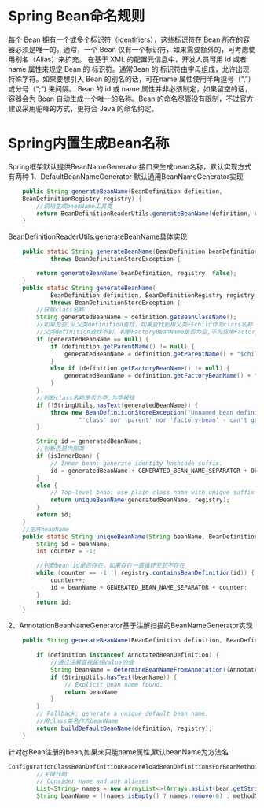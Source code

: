 # Spring Bean命名规则
每个 Bean 拥有一个或多个标识符（identifiers），这些标识符在 Bean 所在的容器必须是唯一的。通常，一个 Bean 仅有一个标识符，如果需要额外的，可考虑使用别名（Alias）来扩充。
在基于 XML 的配置元信息中，开发人员可用 id 或者 name 属性来规定 Bean 的 标识符。通常Bean 的 标识符由字母组成，允许出现特殊字符。如果要想引入 Bean 的别名的话，可在name 属性使用半角逗号（“,”）或分号（“;”) 来间隔。
Bean 的 id 或 name 属性并非必须制定，如果留空的话，容器会为 Bean 自动生成一个唯一的名称。Bean 的命名尽管没有限制，不过官方建议采用驼峰的方式，更符合 Java 的命名约定。
# Spring内置生成Bean名称
Spring框架默认提供BeanNameGenerator接口来生成bean名称，默认实现方式有两种
1、DefaultBeanNameGenerator 默认通用BeanNameGenerator实现
```java 
    public String generateBeanName(BeanDefinition definition, 
    BeanDefinitionRegistry registry) {
        //调用生成beanName工具类
		return BeanDefinitionReaderUtils.generateBeanName(definition, registry);
	}
``` 
BeanDefinitionReaderUtils.generateBeanName具体实现
``` JAVA
	public static String generateBeanName(BeanDefinition beanDefinition, BeanDefinitionRegistry registry)
			throws BeanDefinitionStoreException {

		return generateBeanName(beanDefinition, registry, false);
	}
	public static String generateBeanName(
			BeanDefinition definition, BeanDefinitionRegistry registry, boolean isInnerBean)
			throws BeanDefinitionStoreException {
        //获取class名称
		String generatedBeanName = definition.getBeanClassName();
        //如果为空,从父类definition查找，如果查找到用父类+$child作为class名称
        //父类definition查找不到，判断FactoryBeanName是否为空,不为空用FactoryBeanName+$created
		if (generatedBeanName == null) {
			if (definition.getParentName() != null) {
				generatedBeanName = definition.getParentName() + "$child";
			}
			else if (definition.getFactoryBeanName() != null) {
				generatedBeanName = definition.getFactoryBeanName() + "$created";
			}
		}
        //判断class名称是否为空,为空报错
		if (!StringUtils.hasText(generatedBeanName)) {
			throw new BeanDefinitionStoreException("Unnamed bean definition specifies neither " +
					"'class' nor 'parent' nor 'factory-bean' - can't generate bean name");
		}

		String id = generatedBeanName;
        //判断否是内部类
		if (isInnerBean) {
			// Inner bean: generate identity hashcode suffix.
			id = generatedBeanName + GENERATED_BEAN_NAME_SEPARATOR + ObjectUtils.getIdentityHexString(definition);
		}
		else {
			// Top-level bean: use plain class name with unique suffix if necessary.
			return uniqueBeanName(generatedBeanName, registry);
		}
		return id;
	}
    //生成beanName
	public static String uniqueBeanName(String beanName, BeanDefinitionRegistry registry) {
		String id = beanName;
		int counter = -1;

		//判断bean id是否存在，如果存在一直循环至到不存在
		while (counter == -1 || registry.containsBeanDefinition(id)) {
			counter++;
			id = beanName + GENERATED_BEAN_NAME_SEPARATOR + counter;
		}
		return id;
	}    
```

2、AnnotationBeanNameGenerator基于注解扫描的BeanNameGenerator实现
```java
	public String generateBeanName(BeanDefinition definition, BeanDefinitionRegistry registry) {
        
		if (definition instanceof AnnotatedBeanDefinition) {
            //通过注解查找属性Value的值
			String beanName = determineBeanNameFromAnnotation((AnnotatedBeanDefinition) definition);
			if (StringUtils.hasText(beanName)) {
				// Explicit bean name found.
				return beanName;
			}
		}
		// Fallback: generate a unique default bean name.
        //用class类名作为beanName
		return buildDefaultBeanName(definition, registry);
	}
```
针对@Bean注册的bean,如果未只能name属性,默认beanName为方法名
```JAVA
ConfigurationClassBeanDefinitionReader#loadBeanDefinitionsForBeanMethod方法
		//关键代码
		// Consider name and any aliases
		List<String> names = new ArrayList<>(Arrays.asList(bean.getStringArray("name")));
		String beanName = (!names.isEmpty() ? names.remove(0) : methodName);
```